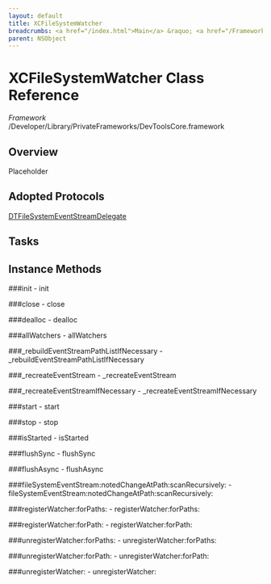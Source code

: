 ```yaml
---
layout: default
title: XCFileSystemWatcher
breadcrumbs: <a href="/index.html">Main</a> &raquo; <a href="/Frameworks.html">Framework</a> &raquo; <a href="/Frameworks/DevToolsCore.html">DevToolsCore</a> &raquo; XCFileSystemWatcher
parent: NSObject 
---
```

# XCFileSystemWatcher Class Reference

*Framework* /Developer/Library/PrivateFrameworks/DevToolsCore.framework

## Overview

Placeholder

## Adopted Protocols

[DTFileSystemEventStreamDelegate]()

## Tasks

## Instance Methods

<a name="-init"></a>
###init
    - init

<a name="-close"></a>
###close
    - close

<a name="-dealloc"></a>
###dealloc
    - dealloc

<a name="-allWatchers"></a>
###allWatchers
    - allWatchers

<a name="-_rebuildEventStreamPathListIfNecessary"></a>
###_rebuildEventStreamPathListIfNecessary
    - _rebuildEventStreamPathListIfNecessary

<a name="-_recreateEventStream"></a>
###_recreateEventStream
    - _recreateEventStream

<a name="-_recreateEventStreamIfNecessary"></a>
###_recreateEventStreamIfNecessary
    - _recreateEventStreamIfNecessary

<a name="-start"></a>
###start
    - start

<a name="-stop"></a>
###stop
    - stop

<a name="-isStarted"></a>
###isStarted
    - isStarted

<a name="-flushSync"></a>
###flushSync
    - flushSync

<a name="-flushAsync"></a>
###flushAsync
    - flushAsync

<a name="-fileSystemEventStream:notedChangeAtPath:scanRecursively:"></a>
###fileSystemEventStream:notedChangeAtPath:scanRecursively:
    - fileSystemEventStream:notedChangeAtPath:scanRecursively:

<a name="-registerWatcher:forPaths:"></a>
###registerWatcher:forPaths:
    - registerWatcher:forPaths:

<a name="-registerWatcher:forPath:"></a>
###registerWatcher:forPath:
    - registerWatcher:forPath:

<a name="-unregisterWatcher:forPaths:"></a>
###unregisterWatcher:forPaths:
    - unregisterWatcher:forPaths:

<a name="-unregisterWatcher:forPath:"></a>
###unregisterWatcher:forPath:
    - unregisterWatcher:forPath:

<a name="-unregisterWatcher:"></a>
###unregisterWatcher:
    - unregisterWatcher:

